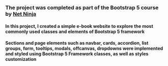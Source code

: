 ### The project was completed as part of the Bootstrap 5 course by [Net Ninja](https://www.youtube.com/@NetNinja)

#### In this project, I created a simple e-book website to explore the most commonly used classes and elements of Bootstrap 5 framework

#### Sections and page elements such as navbar, cards, accordion, list groups, form, tooltips, modals, offcanvas, dropdowns were implemented and styled using Bootstrap 5 Framework classes, as well as styles customization
